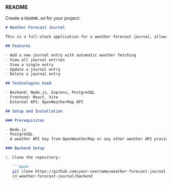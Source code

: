 ### README

Create a `README.md` for your project:

````markdown
# Weather Forecast Journal

This is a full-stack application for a weather forecast journal, allowing users to create journal entries with automatic weather information fetched based on their current location.

## Features

- Add a new journal entry with automatic weather fetching
- View all journal entries
- View a single entry
- Update a journal entry
- Delete a journal entry

## Technologies Used

- Backend: Node.js, Express, PostgreSQL
- Frontend: React, Vite
- External API: OpenWeatherMap API

## Setup and Installation

### Prerequisites

- Node.js
- PostgreSQL
- A weather API key from OpenWeatherMap or any other weather API provider

### Backend Setup

1. Clone the repository:

   ```bash
   git clone https://github.com/your-username/weather-forecast-journal.git
   cd weather-forecast-journal/backend
   ```
````
